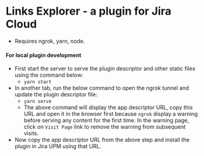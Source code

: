 # Links Explorer - a plugin for Jira Cloud

* Requires ngrok, yarn, node.

#### For local plugin development
 - First start the server to serve the plugin descriptor and other static files using the command below:
   - `yarn start` 
 - In another tab, run the below command to open the ngrok tunnel and update the plugin descriptor file:
   - `yarn serve`
   - The above command will display the app descriptor URL, copy this URL and open it in the browser first because `ngrok` display a warning before serving any content for the first time. In the warning page, click on `Visit Page` link to remove the warning from subsequent visits.
 - Now copy the app descriptor URL from the above step and install the plugin in Jira UPM using that URL.